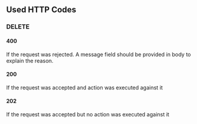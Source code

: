## Used HTTP Codes

### DELETE

#### 400

If the request was rejected. A message field should be provided in body to explain the reason.

#### 200

If the request was accepted and action was executed against it

#### 202

If the request was accepted but no action was executed against it